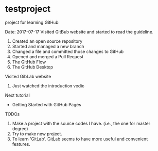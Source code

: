 # testproject
project for learning GitHub

Date: 2017-07-17
Visited GitBub website and started to read the guideline.
1. Created an open source repository
2. Started and managed a new branch
3. Changed a file and committed those changes to GitHub
4. Opened and merged a Pull Request
5. The GitHub Flow
6. The GitHub Desktop

Visited GibLab website
1. Just watched the introduction vedio

Next tutorial
- Getting Started with GitHub Pages

TODOs
1. Make a project with the source codes I have. (i.e., the one for master degree)
2. Try to make new project.
3. To learn 'GitLab'. GitLab seems to have more useful and convenient features.
